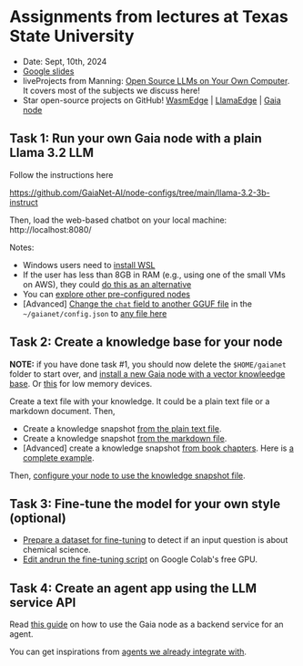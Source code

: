 # Assignments from lectures at Texas State University

* Date: Sept, 10th, 2024
* [Google slides](https://docs.google.com/presentation/d/1YrAUO61OObIGeAZ3LNjdCuocdXiNg6Qrz9ykvA4YmMU/edit?usp=sharing)
* liveProjects from Manning: [Open Source LLMs on Your Own Computer](https://www.manning.com/liveprojectseries/open-source-llms-on-your-own-computer). It covers most of the subjects we discuss here!
* Star open-source projects on GitHub! [WasmEdge](https://github.com/WasmEdge/WasmEdge) | [LlamaEdge](https://github.com/LlamaEdge/LlamaEdge) | [Gaia node](https://github.com/GaiaNet-AI/gaianet-node)

## Task 1: Run your own Gaia node with a plain Llama 3.2 LLM

Follow the instructions here

https://github.com/GaiaNet-AI/node-configs/tree/main/llama-3.2-3b-instruct

Then, load the web-based chatbot on your local machine: http://localhost:8080/

Notes: 

* Windows users need to [install WSL](https://learn.microsoft.com/en-us/windows/wsl/install)
* If the user has less than 8GB in RAM (e.g., using one of the small VMs on AWS), they could [do this as an alternative](https://github.com/GaiaNet-AI/node-configs/tree/main/llama-3.2-1b-instruct)
* You can [explore other pre-configured nodes](https://github.com/GaiaNet-AI/node-configs)
* [Advanced] [Change the `chat` field to another GGUF file](https://docs.gaianet.ai/node-guide/customize#select-an-llm) in the `~/gaianet/config.json` to [any file here](https://huggingface.co/gaianet)

## Task 2: Create a knowledge base for your node

**NOTE:** if you have done task #1, you should now delete the `$HOME/gaianet` folder to start over, and [install a new Gaia node with a vector knowleedge base](https://github.com/GaiaNet-AI/node-configs/tree/main/llama-3.2-3b-instruct_paris). Or [this](https://github.com/GaiaNet-AI/node-configs/tree/main/llama-3.2-1b-instruct_paris) for low memory devices.

Create a text file with your knowledge. It could be a plain text file or a markdown document. Then,

* Create a knowledge snapshot [from the plain text file](https://docs.gaianet.ai/creator-guide/knowledge/text).
* Create a knowledge snapshot [from the markdown file](https://docs.gaianet.ai/creator-guide/knowledge/markdown).
* [Advanced] create a knowledge snapshot [from book chapters](https://docs.gaianet.ai/creator-guide/knowledge/csv). Here is [a complete example](https://huggingface.co/datasets/gaianet/chemistry).

Then, [configure your node to use the knowledge snapshot file](https://docs.gaianet.ai/node-guide/customize#select-a-knowledge-base).

## Task 3: Fine-tune the model for your own style (optional)

* [Prepare a dataset for fine-tuning](https://huggingface.co/datasets/juntaoyuan/validate_chemistry_question) to detect if an input question is about chemical science.
* [Edit andrun the fine-tuning script](https://huggingface.co/juntaoyuan/validate_chemistry_question/blob/main/Llama_3_1_8b_%2B_Unsloth_finetuning.ipynb) on Google Colab's free GPU.

## Task 4: Create an agent app using the LLM service API

Read [this guide](https://docs.gaianet.ai/user-guide/apps/intro) on how to use the Gaia node as a backend service for an agent.

You can get inspirations from [agents we already integrate with](https://docs.gaianet.ai/category/agent-frameworks-and-apps).

